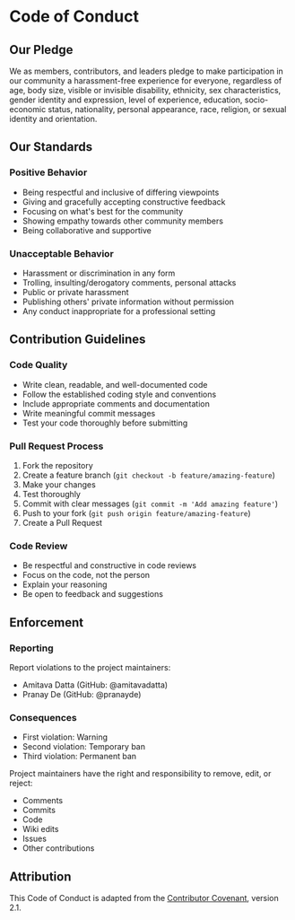 # Code of Conduct

## Our Pledge

We as members, contributors, and leaders pledge to make participation in our community a harassment-free experience for everyone, regardless of age, body size, visible or invisible disability, ethnicity, sex characteristics, gender identity and expression, level of experience, education, socio-economic status, nationality, personal appearance, race, religion, or sexual identity and orientation.

## Our Standards

### Positive Behavior

* Being respectful and inclusive of differing viewpoints
* Giving and gracefully accepting constructive feedback
* Focusing on what's best for the community
* Showing empathy towards other community members
* Being collaborative and supportive

### Unacceptable Behavior

* Harassment or discrimination in any form
* Trolling, insulting/derogatory comments, personal attacks
* Public or private harassment
* Publishing others' private information without permission
* Any conduct inappropriate for a professional setting

## Contribution Guidelines

### Code Quality

* Write clean, readable, and well-documented code
* Follow the established coding style and conventions
* Include appropriate comments and documentation
* Write meaningful commit messages
* Test your code thoroughly before submitting

### Pull Request Process

1. Fork the repository
2. Create a feature branch (`git checkout -b feature/amazing-feature`)
3. Make your changes
4. Test thoroughly
5. Commit with clear messages (`git commit -m 'Add amazing feature'`)
6. Push to your fork (`git push origin feature/amazing-feature`)
7. Create a Pull Request

### Code Review

* Be respectful and constructive in code reviews
* Focus on the code, not the person
* Explain your reasoning
* Be open to feedback and suggestions

## Enforcement

### Reporting

Report violations to the project maintainers:
* Amitava Datta (GitHub: @amitavadatta)
* Pranay De (GitHub: @pranayde)

### Consequences

* First violation: Warning
* Second violation: Temporary ban
* Third violation: Permanent ban

Project maintainers have the right and responsibility to remove, edit, or reject:
* Comments
* Commits
* Code
* Wiki edits
* Issues
* Other contributions

## Attribution

This Code of Conduct is adapted from the [Contributor Covenant](https://www.contributor-covenant.org/), version 2.1.